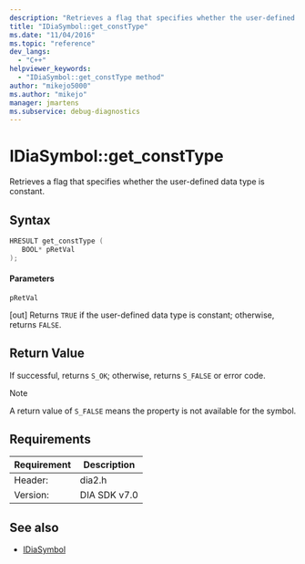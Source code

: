 ```yaml
---
description: "Retrieves a flag that specifies whether the user-defined data type is constant."
title: "IDiaSymbol::get_constType"
ms.date: "11/04/2016"
ms.topic: "reference"
dev_langs:
  - "C++"
helpviewer_keywords:
  - "IDiaSymbol::get_constType method"
author: "mikejo5000"
ms.author: "mikejo"
manager: jmartens
ms.subservice: debug-diagnostics
---
```

# IDiaSymbol::get_constType

Retrieves a flag that specifies whether the user-defined data type is constant.

## Syntax

```C++
HRESULT get_constType ( 
   BOOL* pRetVal
);
```

#### Parameters
 `pRetVal`

[out] Returns `TRUE` if the user-defined data type is constant; otherwise, returns `FALSE`.

## Return Value
 If successful, returns `S_OK`; otherwise, returns `S_FALSE` or error code.

> [!NOTE]
> A return value of `S_FALSE` means the property is not available for the symbol.

## Requirements

|Requirement|Description|
|-----------------|-----------------|
|Header:|dia2.h|
|Version:|DIA SDK v7.0|

## See also
- [IDiaSymbol](../../debugger/debug-interface-access/idiasymbol.md)
